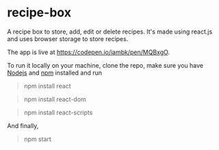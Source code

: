 # recipe-box
A recipe box to store, add, edit or delete recipes. It's made using react.js and uses browser storage to store recipes.

The app is live at https://codepen.io/iambk/pen/MQBxgO.

To run it locally on your machine, clone the repo, make sure you have [Nodejs](https://nodejs.org/) and [npm](https://www.npmjs.com/) installed and run

> npm install react

> npm install react-dom

> npm install react-scripts

And finally,

> npm start
